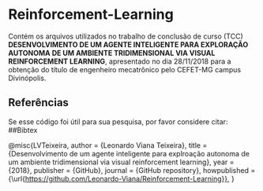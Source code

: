 # Reinforcement-Learning
Contém os arquivos utilizados no trabalho de conclusão de curso (TCC) **DESENVOLVIMENTO DE UM AGENTE INTELIGENTE PARA EXPLORAÇÃO AUTONOMA DE UM AMBIENTE TRIDIMENSIONAL VIA VISUAL REINFORCEMENT LEARNING**, apresentado no dia 28/11/2018 para a obtenção do título de engenheiro mecatrônico pelo CEFET-MG campus Divinópolis.

## Referências
Se esse código foi útil para sua pesquisa, por favor considere citar:
##Bibtex

@misc{LVTeixeira,
  author = {Leonardo Viana Teixeira},
  title = {Desenvolvimento de um agente inteligente para explroação autonoma de um ambiente tridimensional via visual reinforcement      learning},
  year = {2018},
  publisher = {GitHub},
  journal = {GitHub repository},
  howpublished = {\url{https://github.com/Leonardo-Viana/Reinforcement-Learning}},
}
